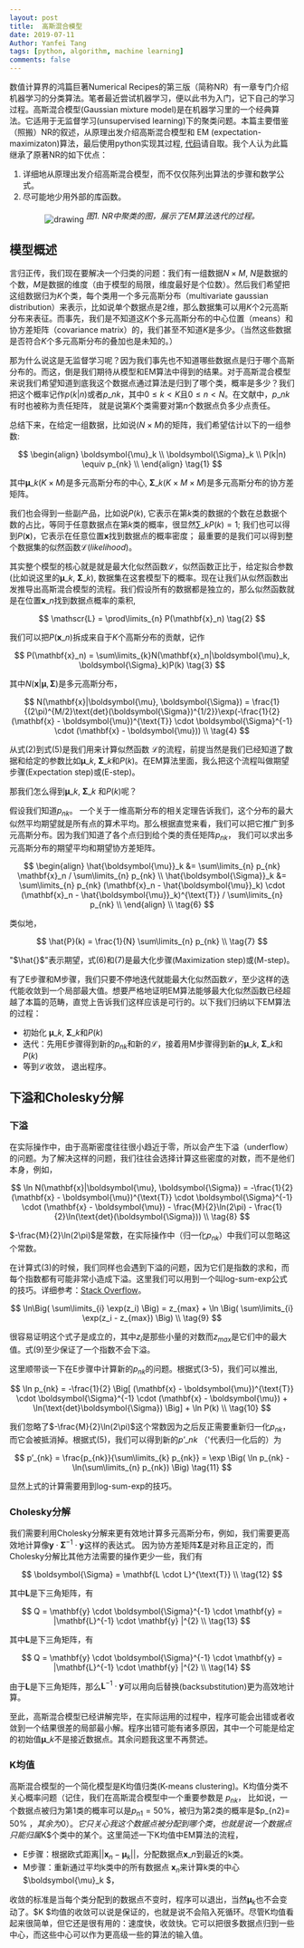 ```yaml
---
layout: post
title:  高斯混合模型
date: 2019-07-11
Author: Yanfei Tang
tags: [python, algorithm, machine learning]
comments: false
---
```


数值计算界的鸿篇巨著Numerical Recipes的第三版（简称NR）有一章专门介绍机器学习的分类算法。笔者最近尝试机器学习，便以此书为入门，记下自己的学习过程。高斯混合模型(Gaussian mixture model)是在机器学习里的一个经典算法。它适用于无监督学习(unsupervised learning)下的聚类问题。本篇主要借鉴（照搬）NR的叙述，从原理出发介绍高斯混合模型和 EM (expectation-maximizaton)算法，最后使用python实现其过程, [代码](https://github.com/yanfeit/MLbook/blob/master/gaumixmod/gaussian%20mixture.ipynb)请自取。我个人认为此篇继承了原著NR的如下优点：

1. 详细地从原理出发介绍高斯混合模型，而不仅仅陈列出算法的步骤和数学公式。
2. 尽可能地少用外部的库函数。

<!-- more -->

<p align="center">
   <img src="/images/2019/gaussian-mixture-model/gmm.png" alt="drawing" align="middle"/>
   <em>图1. NR中聚类的图，展示了EM算法迭代的过程。</em>
</p>

## 模型概述

言归正传，我们现在要解决一个归类的问题：我们有一组数据$N \times M$, $N$是数据的个数，$M$是数据的维度（由于模型的局限，维度最好是个位数）。然后我们希望把这组数据归为$K$个类，每个类用一个多元高斯分布（multivariate gaussian distribution）来表示，比如说单个数据点是2维，那么数据集可以用$K$个2元高斯分布来表征。而事先，我们是不知道这$K$个多元高斯分布的中心位置（means）和协方差矩阵（covariance matrix）的，我们甚至不知道$K$是多少。（当然这些数据是否符合$K$个多元高斯分布的叠加也是未知的。）

那为什么说这是无监督学习呢？因为我们事先也不知道哪些数据点是归于哪个高斯分布的。而这，倒是我们期待从模型和EM算法中得到的结果。对于高斯混合模型来说我们希望知道到底我这个数据点通过算法是归到了哪个类，概率是多少？我们把这个概率记作<span>$p(k|n)$</span>或者<span>$p\_{nk}$​</span>，其中$0 \le k < K$且$0 \le n < N​$。在文献中，<span>$p\_{nk}$</span>有时也被称为责任矩阵， 就是说第$K$个类需要对第$n$个数据点负多少点责任。

总结下来，在给定一组数据，比如说$( N \times M )$的矩阵，我们希望估计以下的一组参数:

$$
\begin{align} 
	\boldsymbol{\mu}_k \\ 
	\boldsymbol{\Sigma}_k \\   
	P(k|n) \equiv p_{nk} \\
\end{align} \tag{1} 
$$

其中<span>$\boldsymbol{\mu}\_k (K \times M)$</span>是多元高斯分布的中心, <span>$\boldsymbol{\Sigma}\_k (K \times M \times M)$</span>是多元高斯分布的协方差矩阵。

我们也会得到一些副产品，比如说$P(k)$, 它表示在第$k$​类的数据的个数在总数据个数的占比，等同于任意数据点在第$k$类的概率，很显然<span>$\sum\_{k} P(k) = 1​$</span>; 我们也可以得到<span>$P(\mathbf{x})​$</span>，它表示在任意位置$\mathbf{x}​$找到数据点的概率密度； 最重要的是我们可以得到整个数据集的似然函数$\mathscr L​ (likelihood)$。

其实整个模型的核心就是就是最大化似然函数$\mathscr L​$，似然函数正比于，给定拟合参数(比如说这里的<span>$\boldsymbol{\mu}\_k$</span>,  <span>$\boldsymbol{\Sigma}\_k$</span>)​, 数据集在这套模型下的概率。现在让我们从似然函数出发推导出高斯混合模型的流程。我们假设所有的数据都是独立的，那么似然函数就是在位置<span>$\mathbf{x}\_n​$</span>找到数据点概率的乘积,

$$
\mathscr{L} = \prod\limits_{n} P(\mathbf{x}_n)  \tag{2}
$$

我们可以把<span>$P(\mathbf{x}\_n)​$</span>拆成来自于$K$个高斯分布的贡献，记作

$$
P(\mathbf{x}_n) = \sum\limits_{k}N(\mathbf{x}_n|\boldsymbol{\mu}_k, \boldsymbol{\Sigma}_k)P(k) \tag{3}
$$

其中<span>$N(\mathbf{x}|\boldsymbol{\mu}, \boldsymbol{\Sigma})$</span>是多元高斯分布，

$$
N(\mathbf{x}|\boldsymbol{\mu}, \boldsymbol{\Sigma}) = \frac{1}{(2\pi)^{M/2}\text{det}(\boldsymbol{\Sigma})^{1/2}}\exp(-\frac{1}{2} (\mathbf{x} - \boldsymbol{\mu})^{\text{T}} \cdot \boldsymbol{\Sigma}^{-1} \cdot (\mathbf{x} - \boldsymbol{\mu}))  \\ \tag{4}
$$

从式(2)到式(5)是我们用来计算似然函数 $\mathscr L​$的流程，前提当然是我们已经知道了数据和给定的参数比如<span>$\boldsymbol{\mu}\_k$</span>, <span>$\boldsymbol{\Sigma}\_k$</span>和$P(k)​$。在EM算法里面，我么把这个流程叫做期望步骤(Expectation step)或(E-step)。

那我们怎么得到<span>$\boldsymbol{\mu}\_k$</span>, <span>$\boldsymbol{\Sigma}\_k$</span> 和$P(k)$呢？

假设我们知道$p_{nk}​$。 一个关于一维高斯分布的相关定理告诉我们，这个分布的最大似然平均期望就是所有点的算术平均。那么根据直觉来看，我们可以把它推广到多元高斯分布。因为我们知道了各个点归到给个类的责任矩阵$p_{nk}​$， 我们可以求出多元高斯分布的期望平均和期望协方差矩阵。

$$
\begin{align} 
	\hat{\boldsymbol{\mu}}_k &= \sum\limits_{n} p_{nk} \mathbf{x}_n /  \sum\limits_{n} p_{nk}  \\ \hat{\boldsymbol{\Sigma}}_k &= \sum\limits_{n} p_{nk} (\mathbf{x}_n - \hat{\boldsymbol{\mu}}_k) \cdot (\mathbf{x}_n - \hat{\boldsymbol{\mu}}_k)^{\text{T}} / \sum\limits_{n} p_{nk} \\ 
\end{align} \\  \tag{6}
$$

类似地， 

$$
\hat{P}(k) = \frac{1}{N} \sum\limits_{n} p_{nk}  \\  \tag{7}
$$

"$\hat{}$"表示期望，式(6)和(7)是最大化步骤(Maximization step)或(M-step)。

有了E步骤和M步骤，我们只要不停地迭代就能最大化似然函数$\mathscr L$，至少这样的迭代能收敛到一个局部最大值。想要严格地证明EM算法能够最大化似然函数已经超越了本篇的范畴，直觉上告诉我们这样应该是可行的。以下我们归纳以下EM算法的过程：

* 初始化 <span>$\boldsymbol{\mu}\_k$</span>, <span>$\boldsymbol{\Sigma}\_k$</span>和$P(k)​$
* 迭代：先用E步骤得到新的$p_{nk}$和新的$\mathscr{L}$，接着用M步骤得到新的<span>$\boldsymbol{\mu}\_k$</span>, <span>$\boldsymbol{\Sigma}\_k$</span>和$P(k)$
* 等到$\mathscr{L}$收敛， 退出程序。

## 下溢和Cholesky分解

### 下溢

在实际操作中，由于高斯密度往往很小趋近于零，所以会产生下溢（underflow）的问题。为了解决这样的问题，我们往往会选择计算这些密度的对数，而不是他们本身，例如，

$$
\ln N(\mathbf{x}|\boldsymbol{\mu}, \boldsymbol{\Sigma}) = -\frac{1}{2} (\mathbf{x} - \boldsymbol{\mu})^{\text{T}} \cdot \boldsymbol{\Sigma}^{-1} \cdot (\mathbf{x} - \boldsymbol{\mu}) - \frac{M}{2}\ln(2\pi) - \frac{1}{2}\ln(\text{det}(\boldsymbol{\Sigma}))  \\ \tag{8}
$$

<span>$-\frac{M}{2}\ln(2\pi)$</span>是常数，在实际操作中（归一化$p_{nk}$）中我们可以忽略这个常数。

在计算式(3)的时候，我们同样也会遇到下溢的问题，因为它们是指数的求和，而每个指数都有可能非常小造成下溢。这里我们可以用到一个叫log-sum-exp公式的技巧。详细参考：[Stack Overflow](https://stats.stackexchange.com/questions/105602/example-of-how-the-log-sum-exp-trick-works-in-naive-bayes)。

$$
\ln\Big( \sum\limits_{i} \exp(z_i) \Big) = z_{max} + \ln \Big( \sum\limits_{i} \exp(z_i - z_{max}) \Big) \\ \tag{9}
$$

很容易证明这个式子是成立的，其中$z_i$是那些小量的对数而$z_{max}$是它们中的最大值。式(9)至少保证了一个指数不会下溢。

这里顺带谈一下在E步骤中计算新的$p_{nk}$的问题。根据式(3-5)，我们可以推出, 

$$
\ln p_{nk} = -\frac{1}{2} \Big[ (\mathbf{x} - \boldsymbol{\mu})^{\text{T}} \cdot \boldsymbol{\Sigma}^{-1} \cdot (\mathbf{x} - \boldsymbol{\mu}) + \ln(\text{det}\boldsymbol{\Sigma}) \Big] + \ln P(k) \\ \tag{10}
$$

我们忽略了$-\frac{M}{2}\ln(2\pi)$这个常数因为之后反正需要重新归一化$p_{nk}$， 而它会被抵消掉。根据式(5)，我们可以得到新的<span>$p’\_{nk}$ </span>（'代表归一化后的）为 

$$
p’_{nk} = \frac{p_{nk}}{\sum\limits_{k} p_{nk}} = \exp \Big( \ln p_{nk} - \ln(\sum\limits_{n} p_{nk}) \Big) \tag{11} 
$$

显然上式的计算需要用到log-sum-exp的技巧。

### Cholesky分解

我们需要利用Cholesky分解来更有效地计算多元高斯分布，例如，我们需要更高效地计算像$\mathbf{y} \cdot \boldsymbol{\Sigma}^{-1} \cdot \mathbf{y}$这样的表达式。 因为协方差矩阵$\boldsymbol{\Sigma}​$是对称且正定的，而Cholesky分解比其他方法需要的操作更少一些，我们有

$$
\boldsymbol{\Sigma} = \mathbf{L \cdot L}^{\text{T}} \\ \tag{12}
$$

其中$\mathbf{L}​$是下三角矩阵，有

$$
Q = \mathbf{y} \cdot \boldsymbol{\Sigma}^{-1} \cdot \mathbf{y} = |\mathbf{L}^{-1} \cdot \mathbf{y} |^{2} \\ \tag{13}
$$

其中$\mathbf{L}​$是下三角矩阵，有

$$
Q = \mathbf{y} \cdot \boldsymbol{\Sigma}^{-1} \cdot \mathbf{y} = |\mathbf{L}^{-1} \cdot \mathbf{y} |^{2} \\ \tag{14}
$$

由于$\mathbf{L}$是下三角矩阵，那么$\mathbf{L}^{-1} \cdot \mathbf{y}$可以用向后替换(backsubstitution)更为高效地计算。

至此，高斯混合模型已经讲解完毕，在实际运用的过程中，程序可能会出错或者收敛到一个结果很差的局部最小解。程序出错可能有诸多原因，其中一个可能是给定的初始值<span>$\boldsymbol{\mu}\_k$<span>不是接近数据点。其余问题我这里不再赘述。

### K均值

高斯混合模型的一个简化模型是K均值归类(K-means clustering)。K均值分类不关心概率问题（记住，我们在高斯混合模型中一个重要参数是
$p_{nk}​$， 比如说，一个数据点被归为第1类的概率可以是$p_{n1} = 50\%​$ ，被归为第2类的概率是$p_{n2}= 50\%​ $，其余为0）。它只关心我这个数据点被分配到哪个类，也就是说一个数据点只能归属$K$个类中的某个。这里简述一下K均值中EM算法的流程，

* E步骤：根据欧式距离<span>$||\mathbf{x}_n - \boldsymbol{\mu}_k ||​$</span>，分配数据点<span>$\mathbf{x}\_n​$<span>到最近的k类。
* M步骤：重新通过平均k类中的所有数据点 $\mathbf{x}_n​$来计算k类的中心$\boldsymbol{\mu}_k $，

收敛的标准是当每个类分配到的数据点不变时，程序可以退出，当然$\boldsymbol{\mu}_k$也不会变动了。$K
$均值的收敛可以说是保证的，也就是说不会陷入死循环。尽管K均值看起来很简单，但它还是很有用的：速度快，收敛快。它可以把很多数据点归到一些中心，而这些中心可以作为更高级一些的算法的输入值。

